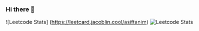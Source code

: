 ### Hi there 👋

![Leetcode Stats] (https://leetcard.jacoblin.cool/asiftanim)
![Leetcode Stats](https://leetcard.jacoblin.cool/JacobLinCool)

<!--
**asiftanim/asiftanim** is a ✨ _special_ ✨ repository because its `README.md` (this file) appears on your GitHub profile.

Here are some ideas to get you started:

- 🔭 I’m currently working on ...
- 🌱 I’m currently learning ...
- 👯 I’m looking to collaborate on ...
- 🤔 I’m looking for help with ...
- 💬 Ask me about ...
- 📫 How to reach me: ...
- 😄 Pronouns: ...
- ⚡ Fun fact: ...
-->
